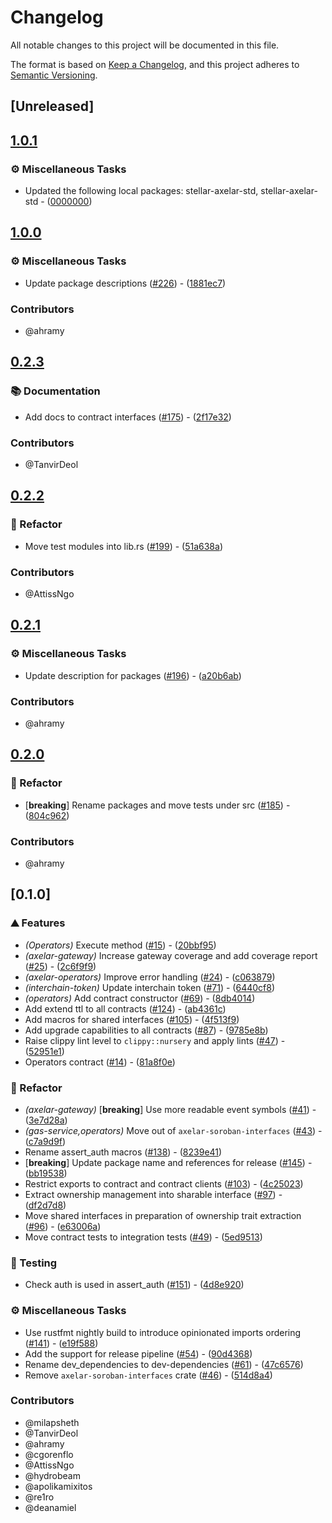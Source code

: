 # Changelog

All notable changes to this project will be documented in this file.

The format is based on [Keep a Changelog](https://keepachangelog.com/en/1.0.0/),
and this project adheres to [Semantic Versioning](https://semver.org/spec/v2.0.0.html).

## [Unreleased]

## [1.0.1](https://github.com/axelarnetwork/axelar-cgp-stellar/compare/stellar-axelar-operators-v1.0.0...stellar-axelar-operators-v1.0.1)

### ⚙️ Miscellaneous Tasks

- Updated the following local packages: stellar-axelar-std, stellar-axelar-std - ([0000000](https://github.com/axelarnetwork/axelar-cgp-stellar/commit/0000000))

## [1.0.0](https://github.com/axelarnetwork/axelar-cgp-stellar/compare/stellar-axelar-operators-v0.2.3...stellar-axelar-operators-v1.0.0)

### ⚙️ Miscellaneous Tasks

- Update package descriptions ([#226](https://github.com/axelarnetwork/axelar-cgp-stellar/pull/226)) - ([1881ec7](https://github.com/axelarnetwork/axelar-cgp-stellar/commit/1881ec723644734f0c19c32db143e7a539f74ad3))

### Contributors

* @ahramy

## [0.2.3](https://github.com/axelarnetwork/axelar-cgp-stellar/compare/stellar-axelar-operators-v0.2.2...stellar-axelar-operators-v0.2.3)

### 📚 Documentation

- Add docs to contract interfaces ([#175](https://github.com/axelarnetwork/axelar-cgp-stellar/pull/175)) - ([2f17e32](https://github.com/axelarnetwork/axelar-cgp-stellar/commit/2f17e32b33e6d04609c3014e161ce07f9dbbef63))

### Contributors

* @TanvirDeol

## [0.2.2](https://github.com/axelarnetwork/axelar-cgp-stellar/compare/stellar-axelar-operators-v0.2.1...stellar-axelar-operators-v0.2.2)

### 🚜 Refactor

- Move test modules into lib.rs ([#199](https://github.com/axelarnetwork/axelar-cgp-stellar/pull/199)) - ([51a638a](https://github.com/axelarnetwork/axelar-cgp-stellar/commit/51a638a52bdaebc4928aab9e191b28a90e73f338))

### Contributors

* @AttissNgo

## [0.2.1](https://github.com/axelarnetwork/axelar-cgp-stellar/compare/stellar-axelar-operators-v0.2.0...stellar-axelar-operators-v0.2.1)

### ⚙️ Miscellaneous Tasks

- Update description for packages ([#196](https://github.com/axelarnetwork/axelar-cgp-stellar/pull/196)) - ([a20b6ab](https://github.com/axelarnetwork/axelar-cgp-stellar/commit/a20b6ab2633b3ca407c440b9ce35ff0071384638))

### Contributors

* @ahramy

## [0.2.0](https://github.com/axelarnetwork/axelar-cgp-stellar/compare/stellar-axelar-operators-v0.1.0...stellar-axelar-operators-v0.2.0)

### 🚜 Refactor

- [**breaking**] Rename packages and move tests under src ([#185](https://github.com/axelarnetwork/axelar-cgp-stellar/pull/185)) - ([804c962](https://github.com/axelarnetwork/axelar-cgp-stellar/commit/804c962a667a7889c447decf8155c4f56c7b1bdb))

### Contributors

* @ahramy

## [0.1.0]

### ⛰️ Features

- *(Operators)* Execute method ([#15](https://github.com/axelarnetwork/axelar-cgp-stellar/pull/15)) - ([20bbf95](https://github.com/axelarnetwork/axelar-cgp-stellar/commit/20bbf95a6ba486f48c6ec116e31d34110f912880))
- *(axelar-gateway)* Increase gateway coverage and add coverage report ([#25](https://github.com/axelarnetwork/axelar-cgp-stellar/pull/25)) - ([2c6f9f9](https://github.com/axelarnetwork/axelar-cgp-stellar/commit/2c6f9f96f59b74d521aec090d9e31908ab307134))
- *(axelar-operators)* Improve error handling ([#24](https://github.com/axelarnetwork/axelar-cgp-stellar/pull/24)) - ([c063879](https://github.com/axelarnetwork/axelar-cgp-stellar/commit/c063879442a39a0ea43beb5387516a10aee96670))
- *(interchain-token)* Update interchain token ([#71](https://github.com/axelarnetwork/axelar-cgp-stellar/pull/71)) - ([6440cf8](https://github.com/axelarnetwork/axelar-cgp-stellar/commit/6440cf86ea665ed72e8515c0fb01d4fc93f2f63d))
- *(operators)* Add contract constructor ([#69](https://github.com/axelarnetwork/axelar-cgp-stellar/pull/69)) - ([8db4014](https://github.com/axelarnetwork/axelar-cgp-stellar/commit/8db4014376ea5e2fc00c4a7d39e56e4952b01a9e))
- Add extend ttl to all contracts ([#124](https://github.com/axelarnetwork/axelar-cgp-stellar/pull/124)) - ([ab4361c](https://github.com/axelarnetwork/axelar-cgp-stellar/commit/ab4361c58daffebd099ab386910b55a4d56d152f))
- Add macros for shared interfaces ([#105](https://github.com/axelarnetwork/axelar-cgp-stellar/pull/105)) - ([4f513f9](https://github.com/axelarnetwork/axelar-cgp-stellar/commit/4f513f933d290cc9cc5944e5e39bcda13a136906))
- Add upgrade capabilities to all contracts ([#87](https://github.com/axelarnetwork/axelar-cgp-stellar/pull/87)) - ([9785e8b](https://github.com/axelarnetwork/axelar-cgp-stellar/commit/9785e8bebea93e987af664cedea3234241675d96))
- Raise clippy lint level to `clippy::nursery` and apply lints ([#47](https://github.com/axelarnetwork/axelar-cgp-stellar/pull/47)) - ([52951e1](https://github.com/axelarnetwork/axelar-cgp-stellar/commit/52951e11f500b83f6cb31a3cadb845c4841af6a4))
- Operators contract ([#14](https://github.com/axelarnetwork/axelar-cgp-stellar/pull/14)) - ([81a8f0e](https://github.com/axelarnetwork/axelar-cgp-stellar/commit/81a8f0e91d89fbae4c61d9fb5790250c892ff6a7))

### 🚜 Refactor

- *(axelar-gateway)* [**breaking**] Use more readable event symbols ([#41](https://github.com/axelarnetwork/axelar-cgp-stellar/pull/41)) - ([3e7d28a](https://github.com/axelarnetwork/axelar-cgp-stellar/commit/3e7d28a8806fec2c689989b2e50de1860587190c))
- *(gas-service,operators)* Move out of `axelar-soroban-interfaces` ([#43](https://github.com/axelarnetwork/axelar-cgp-stellar/pull/43)) - ([c7a9d9f](https://github.com/axelarnetwork/axelar-cgp-stellar/commit/c7a9d9f6b2f346efa4b1f836f00bd591eea84be8))
- Rename assert_auth macros ([#138](https://github.com/axelarnetwork/axelar-cgp-stellar/pull/138)) - ([8239e41](https://github.com/axelarnetwork/axelar-cgp-stellar/commit/8239e4126cdccb4156f737dd6e20fad5c2bfc239))
- [**breaking**] Update package name and references for release ([#145](https://github.com/axelarnetwork/axelar-cgp-stellar/pull/145)) - ([bb19538](https://github.com/axelarnetwork/axelar-cgp-stellar/commit/bb195386eeda9c75d4da33eb0cf29fd9cb9b621c))
- Restrict exports to contract and contract clients ([#103](https://github.com/axelarnetwork/axelar-cgp-stellar/pull/103)) - ([4c25023](https://github.com/axelarnetwork/axelar-cgp-stellar/commit/4c250237afce95fcd687f74e350b6b272a3d295d))
- Extract ownership management into sharable interface ([#97](https://github.com/axelarnetwork/axelar-cgp-stellar/pull/97)) - ([df2d7d8](https://github.com/axelarnetwork/axelar-cgp-stellar/commit/df2d7d8106e26c143757d26dfc321ffd5778d23b))
- Move shared interfaces in preparation of ownership trait extraction ([#96](https://github.com/axelarnetwork/axelar-cgp-stellar/pull/96)) - ([e63006a](https://github.com/axelarnetwork/axelar-cgp-stellar/commit/e63006a4f17abccbd1922389f1c03cc1735220b3))
- Move contract tests to integration tests ([#49](https://github.com/axelarnetwork/axelar-cgp-stellar/pull/49)) - ([5ed9513](https://github.com/axelarnetwork/axelar-cgp-stellar/commit/5ed95130e5cc11690d0738c427adaa2b61ad4c90))

### 🧪 Testing

- Check auth is used in assert_auth ([#151](https://github.com/axelarnetwork/axelar-cgp-stellar/pull/151)) - ([4d8e920](https://github.com/axelarnetwork/axelar-cgp-stellar/commit/4d8e92065d528cd48a08319449b80f32322e5b08))

### ⚙️ Miscellaneous Tasks

- Use rustfmt nightly build to introduce opinionated imports ordering ([#141](https://github.com/axelarnetwork/axelar-cgp-stellar/pull/141)) - ([e19f588](https://github.com/axelarnetwork/axelar-cgp-stellar/commit/e19f5887dcb7f648d1aacb0fedbd6dfa9bf45eb2))
- Add the support for release pipeline ([#54](https://github.com/axelarnetwork/axelar-cgp-stellar/pull/54)) - ([90d4368](https://github.com/axelarnetwork/axelar-cgp-stellar/commit/90d436811258b54ee8efbac074da515e977eb47e))
- Rename dev_dependencies to dev-dependencies ([#61](https://github.com/axelarnetwork/axelar-cgp-stellar/pull/61)) - ([47c6576](https://github.com/axelarnetwork/axelar-cgp-stellar/commit/47c657656cf83105c46b64b98d85c0653212d528))
- Remove `axelar-soroban-interfaces` crate ([#46](https://github.com/axelarnetwork/axelar-cgp-stellar/pull/46)) - ([514d8a4](https://github.com/axelarnetwork/axelar-cgp-stellar/commit/514d8a441ab30587dd953004894596147298fec7))

### Contributors

* @milapsheth
* @TanvirDeol
* @ahramy
* @cgorenflo
* @AttissNgo
* @hydrobeam
* @apolikamixitos
* @re1ro
* @deanamiel
